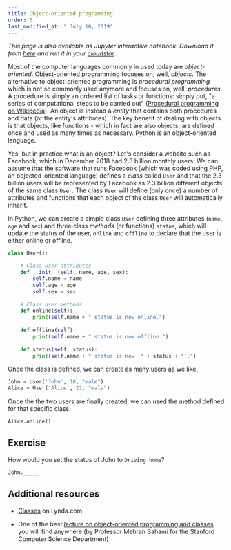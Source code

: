 ```yaml
---
title: Object-oriented programming
order: 6
last_modified_at: " July 10, 2019"
---
```


*This page is also available as Jupyter interactive notebook. Download it from [here](https://code.research.uts.edu.au/143852/code-as-literacy-jupyter-notebooks/blob/master/understanding-python/python-06-object-oriented-programming.ipynb) and run it in your [cloudstor](/getting-started/jupyter-notebook).* 

Most of the computer languages commonly in used today are *object-oriented*. Object-oriented programming focuses on, well, *objects*. The alternative to object-oriented programming is *procedural programming* which is not so commonly used anymore and focuses on, well, *procedures*. A procedure is simply an ordered list of tasks or functions: simply put, "a series of computational steps to be carried out" ([Procedural programming on Wikipedia](https://en.wikipedia.org/wiki/Procedural_programming)). An object is instead a *entity* that contains both procedures and data (or the entity's attributes). The key benefit of dealing with objects is that objects, like functions - which in fact are also objects, are defined once and used as many times as necessary. Python is an object-oriented language.

Yes, but in practice what is an object? Let's consider a website such as Facebook, which in December 2018 had 2.3 billion monthly users. We can assume that the software that runs Facebook (which was coded using PHP, an objected-oriented language) defines a *class* called `User` and that the 2.3 billion users will be represented by Facebook as 2.3 billion different objects of the same class `User`. The class `User` will define (only once) a number of attributes and functions that each object of the class `User` will automatically inherit. 

In Python, we can create a simple class `User` defining three attributes (`name`, `age` and `sex`) and three class *methods* (or functions) `status`, which will update the status of the user, `online` and `offline` to declare that the user is either online or offline. 


```python
class User():

    # Class User attributes 
    def __init__(self, name, age, sex):
        self.name = name
        self.age = age
        self.sex = sex
        
    # Class User methods    
    def online(self):
        print(self.name + " status is now online.")
        
    def offline(self):
        print(self.name + " status is now offline.")
        
    def status(self, status):
        print(self.name + " status is now '" + status + "'.")
```

Once the class is defined, we can create as many users as we like.


```python
John = User('John', 18, "male")
Alice = User('Alice', 22, "male")
```

Once the the two users are finally created, we can used the method defined for that specific class.


```python
Alice.online()
```

## Exercise

How would you set the status of John to `Driving home`?


```python
John._____
```
## Additional resources

- [Classes](https://www.lynda.com/Python-tutorials/Classes/661773/707227-4.html?org=uts.edu.au) on Lynda.com

- One of the best [lecture on object-oriented programming and classes](https://youtu.be/nWheM30THaY) you will find anywhere (by Professor Mehran Sahami for the Stanford Computer Science Department)

